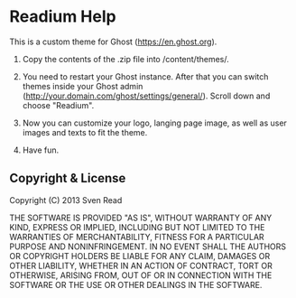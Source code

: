 # Readium Help

This is a custom theme for Ghost (https://en.ghost.org).

1. Copy the contents of the .zip file into /content/themes/. 

2. You need to restart your Ghost instance. After that you can switch themes inside your Ghost admin (http://your.domain.com/ghost/settings/general/). Scroll down and choose "Readium".

3. Now you can customize your logo, langing page image, as well as user images and texts to fit the theme.

4. Have fun.

## Copyright & License

Copyright (C) 2013 Sven Read 

THE SOFTWARE IS PROVIDED "AS IS", WITHOUT WARRANTY OF ANY KIND, EXPRESS OR IMPLIED, INCLUDING BUT NOT LIMITED TO THE WARRANTIES OF MERCHANTABILITY, FITNESS FOR A PARTICULAR PURPOSE AND
NONINFRINGEMENT. IN NO EVENT SHALL THE AUTHORS OR COPYRIGHT HOLDERS BE LIABLE FOR ANY CLAIM, DAMAGES OR OTHER LIABILITY, WHETHER IN AN ACTION OF CONTRACT, TORT OR OTHERWISE, ARISING FROM, OUT OF OR IN CONNECTION WITH THE SOFTWARE OR THE USE OR OTHER DEALINGS IN THE SOFTWARE.
